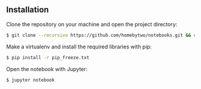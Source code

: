 ## Installation

Clone the repository on your machine and open the project directory:

```sh
$ git clone --recursive https://github.com/homebytwo/notebooks.git && cd notebooks
```

Make a virtualenv and install the required libraries with pip:

```sh
$ pip install -r pip_freeze.txt
```

Open the notebook with Jupyter:

```sh
$ jupyter notebook
```
